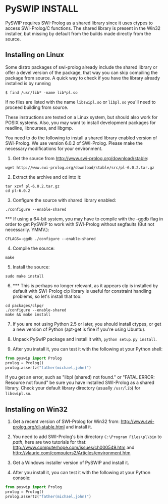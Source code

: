 # PySWIP INSTALL

PySWIP requires SWI-Prolog as a shared library since it uses ctypes to access
SWI-Prolog/C functions. The shared library is present in the Win32 installer,
but missing by default from the builds made directly from the source.

## Installing on Linux

Some distro packages of swi-prolog already include the shared library or offer
a devel version of the package, that way you can skip compiling the package from
source. A quick way to check if you have the library already installed is by running

```
$ find /usr/lib* -name lib*pl.so
```

If no files are listed with the name `libswipl.so` or `libpl.so` you'll need 
to proceed building from source.

These instructions are tested on a Linux system, but should also work for POSIX
systems. Also, you may want to install development packages for readline,
libncurses, and libgmp.

You need to do the following to install a shared library enabled version of
SWI-Prolog. We use version 6.0.2 of SWI-Prolog. Please make the necessary
modifications for your environment.

1) Get the source from http://www.swi-prolog.org/download/stable:
```
wget http://www.swi-prolog.org/download/stable/src/pl-6.0.2.tar.gz
```

2) Extract the archive and cd into it:
```	
tar xzvf pl-6.0.2.tar.gz
cd pl-6.0.2
```

3) Configure the source with shared library enabled:
```
./configure --enable-shared
```
*** If using a 64-bit system, you may have to compile with the -ggdb flag in
	order to get PySWIP to work with SWI-Prolog without segfaults (But not
	necessarily.  YMMV.):

```
CFLAGS=-ggdb ./configure --enable-shared
```

4) Compile the source:
```
make
```

5) Install the source:
```	
sudo make install
```
	
6) *** This is perhaps no longer relevant, as it appears clp is installed by
	default with SWI-Prolog clp library is useful for constraint handling
	problems, so let's install that too:
```
cd packages/clpqr
./configure --enable-shared
make && make install
```

7) If you are not using Python 2.5 or later, you should install ctypes, or get a
   new version of Python (apt-get is fine if you're using Ubuntu).

8) Unpack PySwIP package and install it with, `python setup.py install`.

9) After you install it, you can test it with the following at your Python shell:
```python
from pyswip import Prolog
prolog = Prolog()
prolog.assertz("father(michael,john)")
```
	
If you get an error, such as "libpl (shared) not found." or "FATAL ERROR:
Resource not found" be sure you have installed SWI-Prolog as a shared
library. Check your default library directory (usually `/usr/lib`) for
`libswipl.so`.


Installing on Win32
-------------------

1) Get a recent version of SWI-Prolog for Win32 from:
http://www.swi-prolog.org/dl-stable.html and install it.

2) You need to add SWI-Prolog's bin directory ``C:\Program Files\pl\bin`` to
*path*, here are two tutorials for that:
http://www.computerhope.com/issues/ch000549.htm and
http://vlaurie.com/computers2/Articles/environment.htm

3) Get a Windows installer version of PySWIP and install it.

4) After you install it, you can test it with the following at your Python
   console:
```python
from pyswip import Prolog
prolog = Prolog()
prolog.assertz("father(michael,john)")
```

